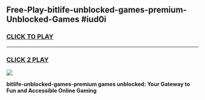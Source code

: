 
## Free-Play-bitlife-unblocked-games-premium-Unblocked-Games #iud0i
<h3>
<a href="https://news.freeplayer.one?title=bitlife-unblocked-games-premium&ref=8M">CLICK TO PLAY</a></h3>
<hr>

<h3>
<a href="https://news.freeplayer.one?title=bitlife-unblocked-games-premium&ref=8M">CLICK 2 PLAY</a>
  
</h3>

<a href="https://news.freeplayer.one?title=bitlife-unblocked-games-premium&ref=8M"><img src="https://clearcache.store/games.png"></a>


**bitlife-unblocked-games-premium games unblocked: Your Gateway to Fun and Accessible Online Gaming**
